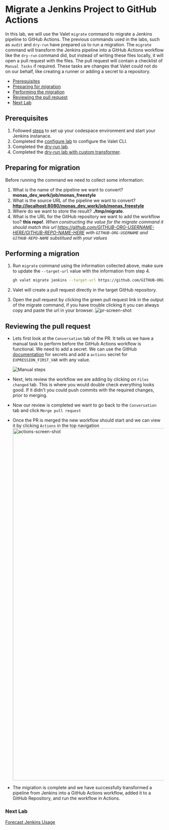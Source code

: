 # Migrate a Jenkins Project to GitHub Actions

In this lab, we will use the Valet `migrate` command to migrate a Jenkins pipeline to GitHub Actions.
The previous commands used in the labs, such as `audit` and `dry-run` have prepared us to run a migration.
The `migrate` command will transform the Jenkins pipeline into a GitHub Actions workflow like the `dry-run` command did, but instead of writing these files locally, it will open a pull request with the files.
The pull request will contain a checklist of `Manual Tasks` if required. These tasks are changes that Valet could not do on our behalf, like creating a runner or adding a secret to a repository.

- [Prerequisites](#prerequisites)
- [Preparing for migration](#preparing-for-migration)
- [Performing the migration](#performing-a-migration)
- [Reviewing the pull request](#reviewing-the-pull-request)
- [Next Lab](#next-lab)

## Prerequisites

1. Followed [steps](../jenkins/readme.md#valet-labs-for-jenkins) to set up your codespace environment and start your Jenkins instanace.
2. Completed the [configure lab](../jenkins/valet-configure-lab.md#configure-valet-to-work-with-jenkins) to configure the Valet CLI.
3. Completed the [dry-run lab](../jenkins/valet-dry-run-lab.md#dry-run-the-migration-of-a-jenkins-pipeline-to-github-actions).
4. Completed the [dry-run lab with custom transformer](../jenkins/valet-custom-transformers-lab.md#using-custom-transformers-in-a-dry-run).

## Preparing for migration

Before running the command we need to collect some information:

  1. What is the name of the pipeline we want to convert? __monas_dev_work/job/monas_freestyle__
  2. What is the source URL of the pipeline we want to convert? __<http://localhost:8080/monas_dev_work/job/monas_freestyle>__
  3. Where do we want to store the result? __./tmp/migrate__.
  4. What is the URL for the GitHub repository we want to add the workflow too? __this repo!__. *When constructing the value for the migrate command it should match this url <https://github.com/GITHUB-ORG-USERNAME-HERE/GITHUB-REPO-NAME-HERE> with `GITHUB-ORG-USERNAME` and `GITHUB-REPO-NAME` substitued with your values*  

## Performing a migration

1. Run `migrate` command using the information collected above, make sure to update the `--target-url` value with the information from step 4.

    ```bash
    gh valet migrate jenkins --target-url https://github.com/GITHUB-ORG-USERNAME-HERE/GITHUB-REPO-NAME-HERE --output-dir ./tmp/migrate --source-url http://localhost:8080/job/monas_dev_work/job/monas_freestyle
    ```

2. Valet will create a pull request directly in the target GitHub repository.
3. Open the pull request by clicking the green pull request link in the output of the migrate command, if you have trouble clicking it you can always copy and paste the url in your browser.
  ![pr-screen-shot](https://user-images.githubusercontent.com/19557880/185509412-ab64d92d-2a56-4d5a-bbb4-35a41a2ca48c.png)

## Reviewing the pull request

- Lets first look at the `Conversation` tab of the PR. It tells us we have a manual task to perform before the GitHub Actions workflow is functional.  We need to add a secret. We can use the GitHub [documentation](https://docs.github.com/en/actions/security-guides/encrypted-secrets#creating-encrypted-secrets-for-a-repository) for secrets and add a `actions` secret for `EXPRESSION_FIRST_VAR` with any value.

  ![Manual steps](https://user-images.githubusercontent.com/19557880/186784161-b7882ac4-ac99-4462-b69f-f49b9202527b.png)

- Next, lets review the workflow we are adding by clicking on `Files changed` tab. This is where you would double check everything looks good. If it didn't you could push commits with the required changes, prior to merging.

- Now our review is completed we want to go back to the `Conversation` tab and click `Merge pull request`

- Once the PR is merged the new workflow should start and we can view it by clicking `Actions` in the top navigation
  <img width="1119" alt="actions-screen-shot" src="https://user-images.githubusercontent.com/19557880/185509704-90243ec5-e77f-4baf-a9b2-d9a4d9fda199.png">
- The migration is complete and we have successfully transformed a pipeline from Jenkins into a GitHub Actions workflow, added it to a GitHub Repository, and run the workflow in Actions.

### Next Lab

[Forecast Jenkins Usage](../jenkins/valet-forecast-lab.md#forecast-the-runner-usage-of-a-jenkins-instance)
